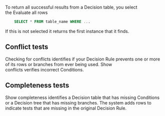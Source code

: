 To return all successful results from a Decision table, you select the Evaluate all rows
```sql
	SELECT * FROM table_name WHERE ...
```
If this is not selected it returns the first instance that it finds.

## Conflict tests

Checking for conflicts identifies if your Decision Rule prevents one or more of its rows or branches from ever being used. Show conflicts verifies incorrect Conditions.
## Completeness tests

Show completeness identifies a Decision table that has missing Conditions or a Decision tree that has missing branches. The system adds rows to indicate tests that are missing in the original Decision Rule.

